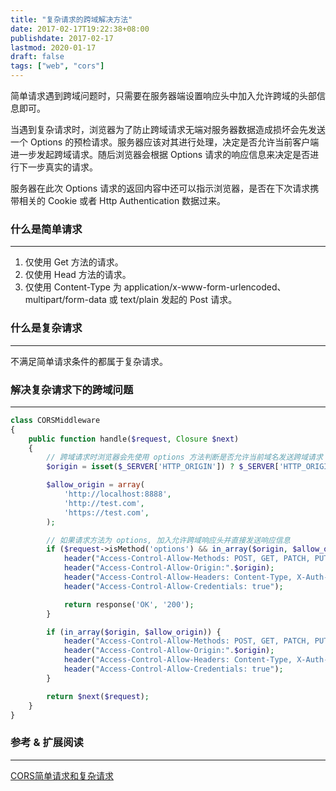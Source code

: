 ```yaml
---
title: "复杂请求的跨域解决方法"
date: 2017-02-17T19:22:38+08:00
publishdate: 2017-02-17
lastmod: 2020-01-17
draft: false
tags: ["web", "cors"]
---
```

简单请求遇到跨域问题时，只需要在服务器端设置响应头中加入允许跨域的头部信息即可。

当遇到复杂请求时，浏览器为了防止跨域请求无端对服务器数据造成损坏会先发送一个 Options 的预检请求。服务器应该对其进行处理，决定是否允许当前客户端进一步发起跨域请求。随后浏览器会根据 Options 请求的响应信息来决定是否进行下一步真实的请求。

服务器在此次 Options 请求的返回内容中还可以指示浏览器，是否在下次请求携带相关的 Cookie 或者 Http Authentication 数据过来。

### 什么是简单请求
---
1. 仅使用 Get 方法的请求。
2. 仅使用 Head 方法的请求。
3. 仅使用 Content-Type 为 application/x-www-form-urlencoded、multipart/form-data 或 text/plain 发起的 Post 请求。

### 什么是复杂请求
---
不满足简单请求条件的都属于复杂请求。

### 解决复杂请求下的跨域问题
---
```php
class CORSMiddleware
{
    public function handle($request, Closure $next)
    {
        // 跨域请求时浏览器会先使用 options 方法判断是否允许当前域名发送跨域请求
        $origin = isset($_SERVER['HTTP_ORIGIN']) ? $_SERVER['HTTP_ORIGIN'] : '';

        $allow_origin = array(
            'http://localhost:8888',
            'http://test.com',
            'https://test.com',
        );

        // 如果请求方法为 options, 加入允许跨域响应头并直接发送响应信息
        if ($request->isMethod('options') && in_array($origin, $allow_origin)) {
            header("Access-Control-Allow-Methods: POST, GET, PATCH, PUT, DELETE");
            header("Access-Control-Allow-Origin:".$origin);
            header("Access-Control-Allow-Headers: Content-Type, X-Auth-Token, Origin");
            header("Access-Control-Allow-Credentials: true");

            return response('OK', '200');
        }

        if (in_array($origin, $allow_origin)) {
            header("Access-Control-Allow-Methods: POST, GET, PATCH, PUT, DELETE");
            header("Access-Control-Allow-Origin:".$origin);
            header("Access-Control-Allow-Headers: Content-Type, X-Auth-Token, Origin");
            header("Access-Control-Allow-Credentials: true");
        }

        return $next($request);
    }
}
```

### 参考 & 扩展阅读
---
[CORS简单请求和复杂请求](http://materliu.github.io/all/web/2014/11/01/preflight-options.html)
